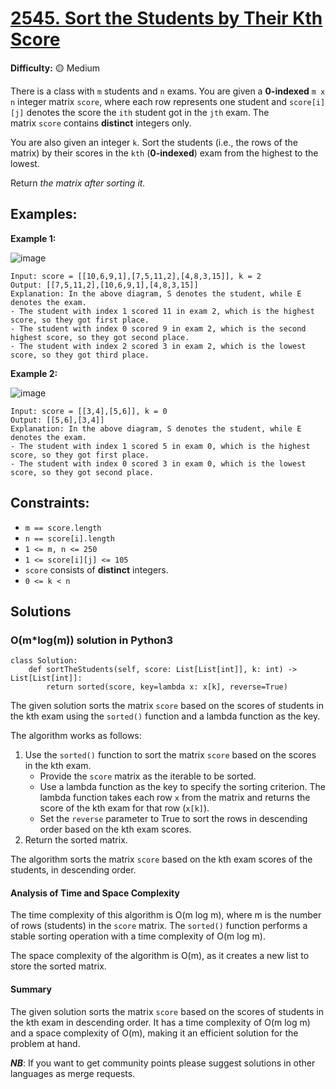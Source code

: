 # [2545. Sort the Students by Their Kth Score](https://leetcode.com/problems/sort-the-students-by-their-kth-score/)

**Difficulty:** :yellow_circle: Medium

There is a class with `m` students and `n` exams. You are given a **0-indexed** `m x n` integer matrix `score`, where each row represents one student and `score[i][j]` denotes the score the `ith` student got in the `jth` exam. The matrix `score` contains **distinct** integers only.

You are also given an integer `k`. Sort the students (i.e., the rows of the matrix) by their scores in the `kth` (**0-indexed**) exam from the highest to the lowest.

Return *the matrix after sorting it.*

## Examples:

**Example 1:**

![image](./resources/32_01.png)

```
Input: score = [[10,6,9,1],[7,5,11,2],[4,8,3,15]], k = 2
Output: [[7,5,11,2],[10,6,9,1],[4,8,3,15]]
Explanation: In the above diagram, S denotes the student, while E denotes the exam.
- The student with index 1 scored 11 in exam 2, which is the highest score, so they got first place.
- The student with index 0 scored 9 in exam 2, which is the second highest score, so they got second place.
- The student with index 2 scored 3 in exam 2, which is the lowest score, so they got third place.

```

**Example 2:**

![image](./resources/32_02.png)

```
Input: score = [[3,4],[5,6]], k = 0
Output: [[5,6],[3,4]]
Explanation: In the above diagram, S denotes the student, while E denotes the exam.
- The student with index 1 scored 5 in exam 0, which is the highest score, so they got first place.
- The student with index 0 scored 3 in exam 0, which is the lowest score, so they got second place.

```

## Constraints:

- `m == score.length`
- `n == score[i].length`
- `1 <= m, n <= 250`
- `1 <= score[i][j] <= 105`
- `score` consists of **distinct** integers.
- `0 <= k < n`


## Solutions

### O(m\*log(m)) solution in Python3

```python3
class Solution:
    def sortTheStudents(self, score: List[List[int]], k: int) -> List[List[int]]:
        return sorted(score, key=lambda x: x[k], reverse=True)
```

The given solution sorts the matrix `score` based on the scores of students in the kth exam using the `sorted()` function and a lambda function as the key.

The algorithm works as follows:
1. Use the `sorted()` function to sort the matrix `score` based on the scores in the kth exam.
   - Provide the `score` matrix as the iterable to be sorted.
   - Use a lambda function as the key to specify the sorting criterion. The lambda function takes each row `x` from the matrix and returns the score of the kth exam for that row (`x[k]`).
   - Set the `reverse` parameter to True to sort the rows in descending order based on the kth exam scores.
2. Return the sorted matrix.

The algorithm sorts the matrix `score` based on the kth exam scores of the students, in descending order.

#### Analysis of Time and Space Complexity

The time complexity of this algorithm is O(m log m), where m is the number of rows (students) in the `score` matrix. The `sorted()` function performs a stable sorting operation with a time complexity of O(m log m).

The space complexity of the algorithm is O(m), as it creates a new list to store the sorted matrix.

#### Summary

The given solution sorts the matrix `score` based on the scores of students in the kth exam in descending order. It has a time complexity of O(m log m) and a space complexity of O(m), making it an efficient solution for the problem at hand.

***NB***: If you want to get community points please suggest solutions in other languages as merge requests.
